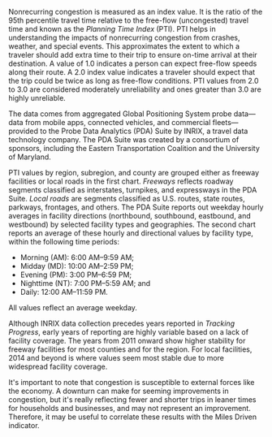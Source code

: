 Nonrecurring congestion is measured as an index value. It is the ratio of the 95th percentile travel time relative to the free-flow (uncongested) travel time and known as the _Planning Time Index_ (PTI). PTI helps in understanding the impacts of nonrecurring congestion from crashes, weather, and special events. This approximates the extent to which a traveler should add extra time to their trip to ensure on-time arrival at their destination. A value of 1.0 indicates a person can expect free-flow speeds along their route. A 2.0 index value indicates a traveler should expect that the trip could be twice as long as free-flow conditions. PTI values from 2.0 to 3.0 are considered moderately unreliability and ones greater than 3.0 are highly unreliable.

The data comes from aggregated Global Positioning System probe data—data from mobile apps, connected vehicles, and commercial fleets—provided to the Probe Data Analytics (PDA) Suite by INRIX, a travel data technology company. The PDA Suite was created by a consortium of sponsors, including the Eastern Transportation Coalition and the University of Maryland.

PTI values by region, subregion, and county are grouped either as freeway facilities or local roads in the first chart. _Freeways_ reflects roadway segments classified as interstates, turnpikes, and expressways in the PDA Suite. _Local roads_ are segments classified as U.S. routes, state routes, parkways, frontages, and others. The PDA Suite reports out weekday hourly averages in facility directions (northbound, southbound, eastbound, and westbound) by selected facility types and geographies. The second chart reports an average of these hourly and directional values by facility type, within the following time periods:
* Morning (AM): 6:00 AM–9:59 AM;
* Midday (MD): 10:00 AM–2:59 PM;
* Evening (PM): 3:00 PM–6:59 PM;
* Nighttime (NT): 7:00 PM–5:59 AM; and
* Daily: 12:00 AM–11:59 PM.

All values reflect an average weekday.

Although INRIX data collection precedes years reported in _Tracking Progress_, early years of reporting are highly variable based on a lack of facility coverage. The years from 2011 onward show higher stability for freeway facilities for most counties and for the region. For local facilities, 2014 and beyond is where values seem most stable due to more widespread facility coverage.

It's important to note that congestion is susceptible to external forces like the economy. A downturn can make for seeming improvements in congestion, but it's really reflecting fewer and shorter trips in leaner times for households and businesses, and may not represent an improvement. Therefore, it may be useful to correlate these results with the Miles Driven indicator.